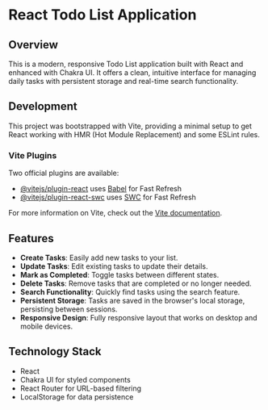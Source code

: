 # React Todo List Application

## Overview

This is a modern, responsive Todo List application built with React and enhanced with Chakra UI. It offers a clean, intuitive interface for managing daily tasks with persistent storage and real-time search functionality.

## Development

This project was bootstrapped with Vite, providing a minimal setup to get React working with HMR (Hot Module Replacement) and some ESLint rules.

### Vite Plugins

Two official plugins are available:

- [@vitejs/plugin-react](https://github.com/vitejs/vite-plugin-react/blob/main/packages/plugin-react/README.md) uses [Babel](https://babeljs.io/) for Fast Refresh
- [@vitejs/plugin-react-swc](https://github.com/vitejs/vite-plugin-react-swc) uses [SWC](https://swc.rs/) for Fast Refresh

For more information on Vite, check out the [Vite documentation](https://vitejs.dev/).

## Features

- **Create Tasks**: Easily add new tasks to your list.
- **Update Tasks**: Edit existing tasks to update their details.
- **Mark as Completed**: Toggle tasks between different states.
- **Delete Tasks**: Remove tasks that are completed or no longer needed.
- **Search Functionality**: Quickly find tasks using the search feature.
- **Persistent Storage**: Tasks are saved in the browser's local storage, persisting between sessions.
- **Responsive Design**: Fully responsive layout that works on desktop and mobile devices.

## Technology Stack

- React
- Chakra UI for styled components
- React Router for URL-based filtering
- LocalStorage for data persistence
